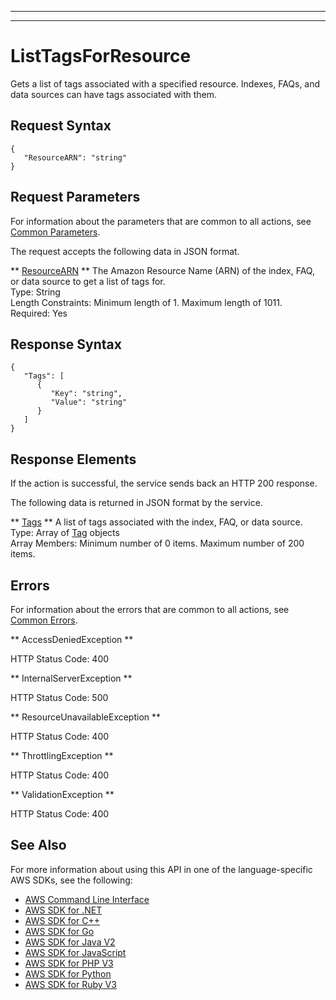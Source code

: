 --------

--------

# ListTagsForResource<a name="API_ListTagsForResource"></a>

Gets a list of tags associated with a specified resource\. Indexes, FAQs, and data sources can have tags associated with them\.

## Request Syntax<a name="API_ListTagsForResource_RequestSyntax"></a>

```
{
   "ResourceARN": "string"
}
```

## Request Parameters<a name="API_ListTagsForResource_RequestParameters"></a>

For information about the parameters that are common to all actions, see [Common Parameters](CommonParameters.md)\.

The request accepts the following data in JSON format\.

 ** [ResourceARN](#API_ListTagsForResource_RequestSyntax) **   <a name="Kendra-ListTagsForResource-request-ResourceARN"></a>
The Amazon Resource Name \(ARN\) of the index, FAQ, or data source to get a list of tags for\.  
Type: String  
Length Constraints: Minimum length of 1\. Maximum length of 1011\.  
Required: Yes

## Response Syntax<a name="API_ListTagsForResource_ResponseSyntax"></a>

```
{
   "Tags": [ 
      { 
         "Key": "string",
         "Value": "string"
      }
   ]
}
```

## Response Elements<a name="API_ListTagsForResource_ResponseElements"></a>

If the action is successful, the service sends back an HTTP 200 response\.

The following data is returned in JSON format by the service\.

 ** [Tags](#API_ListTagsForResource_ResponseSyntax) **   <a name="Kendra-ListTagsForResource-response-Tags"></a>
A list of tags associated with the index, FAQ, or data source\.  
Type: Array of [Tag](API_Tag.md) objects  
Array Members: Minimum number of 0 items\. Maximum number of 200 items\.

## Errors<a name="API_ListTagsForResource_Errors"></a>

For information about the errors that are common to all actions, see [Common Errors](CommonErrors.md)\.

 ** AccessDeniedException **   
  
HTTP Status Code: 400

 ** InternalServerException **   
  
HTTP Status Code: 500

 ** ResourceUnavailableException **   
  
HTTP Status Code: 400

 ** ThrottlingException **   
  
HTTP Status Code: 400

 ** ValidationException **   
  
HTTP Status Code: 400

## See Also<a name="API_ListTagsForResource_SeeAlso"></a>

For more information about using this API in one of the language\-specific AWS SDKs, see the following:
+  [AWS Command Line Interface](https://docs.aws.amazon.com/goto/aws-cli/kendra-2019-02-03/ListTagsForResource) 
+  [AWS SDK for \.NET](https://docs.aws.amazon.com/goto/DotNetSDKV3/kendra-2019-02-03/ListTagsForResource) 
+  [AWS SDK for C\+\+](https://docs.aws.amazon.com/goto/SdkForCpp/kendra-2019-02-03/ListTagsForResource) 
+  [AWS SDK for Go](https://docs.aws.amazon.com/goto/SdkForGoV1/kendra-2019-02-03/ListTagsForResource) 
+  [AWS SDK for Java V2](https://docs.aws.amazon.com/goto/SdkForJavaV2/kendra-2019-02-03/ListTagsForResource) 
+  [AWS SDK for JavaScript](https://docs.aws.amazon.com/goto/AWSJavaScriptSDK/kendra-2019-02-03/ListTagsForResource) 
+  [AWS SDK for PHP V3](https://docs.aws.amazon.com/goto/SdkForPHPV3/kendra-2019-02-03/ListTagsForResource) 
+  [AWS SDK for Python](https://docs.aws.amazon.com/goto/boto3/kendra-2019-02-03/ListTagsForResource) 
+  [AWS SDK for Ruby V3](https://docs.aws.amazon.com/goto/SdkForRubyV3/kendra-2019-02-03/ListTagsForResource) 
